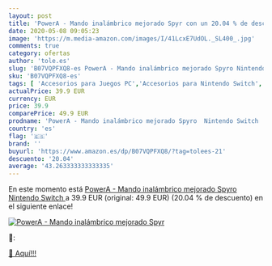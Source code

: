 ```yaml
---
layout: post
title: 'PowerA - Mando inalámbrico mejorado Spyr con un 20.04 % de descuento'
date: 2020-05-08 09:05:23
image: 'https://m.media-amazon.com/images/I/41LcxE7UdOL._SL400_.jpg'
comments: true
category: ofertas
author: 'tole.es'
slug: 'B07VQPFXQ8-es PowerA - Mando inalámbrico mejorado Spyro Nintendo Switch'
sku: 'B07VQPFXQ8-es'
tags: [ 'Accesorios para Juegos PC','Accesorios para Nintendo Switch','Accesorios para PlayStation 4','Almacenamiento de datos','Almacenamiento de datos externo','Discos duros externos','Electrónica','Hardware y juegos para Nintendo Switch','Hardware y juegos para PlayStation 4','Informática','Juegos y Accesorios para PC','Memoria para Nintendo Switch','Tarjetas de memoria','Tarjetas microSD','Videojuegos','Volantes para PC','nintendo', ]
actualPrice: 39.9 EUR
currency: EUR
price: 39.9
comparePrice: 49.9 EUR
prodname: 'PowerA - Mando inalámbrico mejorado Spyro  Nintendo Switch '
country: 'es'
flag: '🇪🇸'
brand: ''
buyurl: 'https://www.amazon.es/dp/B07VQPFXQ8/?tag=tolees-21'
descuento: '20.04'
average: '43.263333333333335'
---
```


En este momento está [PowerA - Mando inalámbrico mejorado Spyro  Nintendo Switch ](https://www.amazon.es/dp/B07VQPFXQ8/?tag=tolees-21) a 39.9 EUR (original: 49.9 EUR) (20.04 %  de descuento) en el siguiente enlace!

[![PowerA - Mando inalámbrico mejorado Spyr](https://m.media-amazon.com/images/I/41LcxE7UdOL._SL400_.jpg)](https://www.amazon.es/dp/B07VQPFXQ8/?tag=tolees-21)

🔎:


[🛒 Aquí!!!](https://www.amazon.es/dp/B07VQPFXQ8/?tag=tolees-21)
